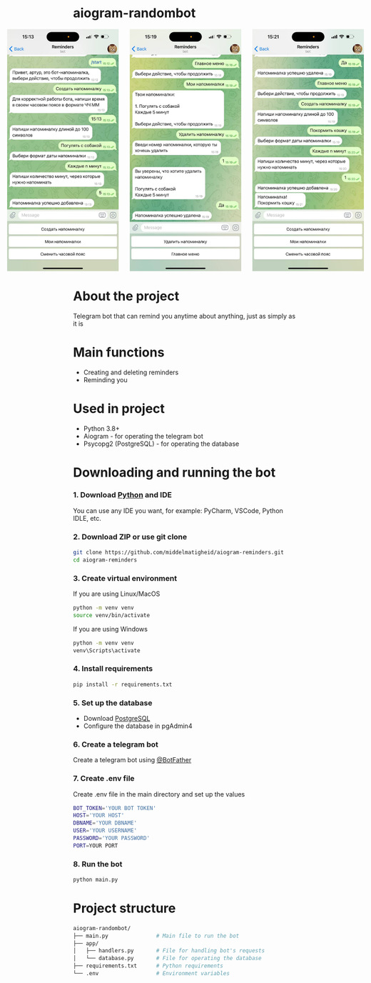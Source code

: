 # aiogram-randombot

<div style="display: flex; gap: 25px; justify-content: center;">
    <img src="images/screenshot_1.jpg" style="width: 250px;" alt="bot screenshot">
    <img src="images/screenshot_2.jpg" style="width: 250px;" alt="bot screenshot">
    <img src="images/screenshot_3.jpg" style="width: 250px;" alt="bot screenshot">
</div>

# About the project

Telegram bot that can remind you anytime about anything, just as simply as it is

# Main functions

- Creating and deleting reminders
- Reminding you

# Used in project

- Python 3.8+
- Aiogram - for operating the telegram bot
- Psycopg2 (PostgreSQL) - for operating the database

# Downloading and running the bot

### 1. Download [Python](https://www.python.org/) and IDE

You can use any IDE you want, for example: PyCharm, VSCode, Python IDLE, etc.

### 2. Download ZIP or use git clone

```bash
git clone https://github.com/middelmatigheid/aiogram-reminders.git
cd aiogram-reminders
```

### 3. Create virtual environment

If you are using Linux/MacOS

```bash
python -m venv venv
source venv/bin/activate
```

If you are using Windows

```bash
python -m venv venv
venv\Scripts\activate 
```

### 4. Install requirements

```bash
pip install -r requirements.txt
```

### 5. Set up the database

- Download [PostgreSQL](https://www.postgresql.org/)
- Configure the database in pgAdmin4

### 6. Create a telegram bot

Create a telegram bot using [@BotFather](https://telegram.me/BotFather)

### 7. Create .env file

Create .env file in the main directory and set up the values

```bash
BOT_TOKEN='YOUR BOT TOKEN'
HOST='YOUR HOST'
DBNAME='YOUR DBNAME'
USER='YOUR USERNAME'
PASSWORD='YOUR PASSWORD'
PORT=YOUR PORT
```

### 8. Run the bot

```bash
python main.py
```

# Project structure

```bash
aiogram-randombot/
├── main.py               # Main file to run the bot
├── app/
│   ├── handlers.py       # File for handling bot's requests
│   └── database.py       # File for operating the database
├── requirements.txt      # Python requirements
└── .env                  # Environment variables
```
